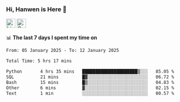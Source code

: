 ### Hi, Hanwen is Here 👋
<p>
	<a href="https://www.linkedin.com/in/liu-hanwen/"><img src="https://img.shields.io/badge/@hanwen-0A66C2?style=flat&logo=LinkedIn&logoColor=white" alt="Linkedin"  height="25px"/></a> 
	<a href="https://scholar.google.com/citations?user=HDF0su0AAAAJ"><img src="https://img.shields.io/badge/scholar-4385FE.svg?&style=plastic&logo=google-scholar&logoColor=white" alt="Google Scholar" height="25px"> </a>
</p>

📊 **The last 7 days I spent my time on** 
<!--START_SECTION:waka-->

```txt
From: 05 January 2025 - To: 12 January 2025

Total Time: 5 hrs 17 mins

Python       4 hrs 35 mins   █████████████████████▒░░░   85.05 %
SQL          21 mins         █▓░░░░░░░░░░░░░░░░░░░░░░░   06.72 %
Bash         15 mins         █▒░░░░░░░░░░░░░░░░░░░░░░░   04.83 %
Other        6 mins          ▓░░░░░░░░░░░░░░░░░░░░░░░░   02.15 %
Text         1 min           ░░░░░░░░░░░░░░░░░░░░░░░░░   00.57 %
```

<!--END_SECTION:waka-->


<!--
**david990917/david990917** is a ✨ _special_ ✨ repository because its `README.md` (this file) appears on your GitHub profile.

Here are some ideas to get you started:

- 🔭 I’m currently working on ...
- 🌱 I’m currently learning ...
- 👯 I’m looking to collaborate on ...
- 🤔 I’m looking for help with ...
- 💬 Ask me about ...
- 📫 How to reach me: ...
- 😄 Pronouns: ...
- ⚡ Fun fact: ...
-->
